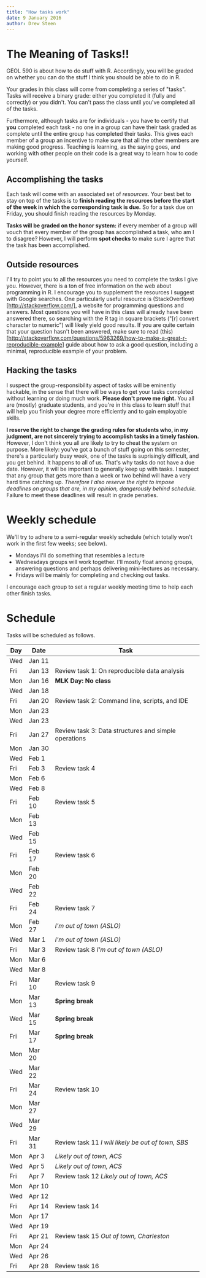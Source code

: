 ```yaml
---
title: "How tasks work"
date: 9 January 2016
author: Drew Steen
---
```


# The Meaning of Tasks!!

GEOL 590 is about how to do stuff with R. Accordingly, you will be graded on whether you can do the stuff I think you should be able to do in R. 

Your grades in this class will come from completing a series of "tasks". Tasks will receive a binary grade: either you completed it (fully and correctly) or you didn't. You can't pass the class until you've completed all of the tasks.

Furthermore, although tasks are for individuals - you have to certify that **you** completed each task - no one in a group can have their task graded as complete until the entire group has completed their tasks. This gives each member of a group an incentive to make sure that all the other members are making good progress. Teaching is learning, as the saying goes, and working with other people on their code is a great way to learn how to code yourself.

## Accomplishing the tasks

Each task will come with an associated set of *resources*. Your best bet to stay on top of the tasks is to **finish reading the resources before the start of the week in which the corresponding task is due.** So for a task due on Friday, you should finish reading the resources by Monday. 

**Tasks will be graded on the honor system:** if every member of a group will vouch that every member of the group has accomplished a task, who am I to disagree? However, I will perform **spot checks** to make sure I agree that the task has been accomplished.

## Outside resources

I'll try to point you to all the resources you need to complete the tasks I give you. However, there is a ton of free information on the web about programming in R. I encourage you to supplement the resources I suggest with Google searches. One particularly useful resource is (StackOverflow)[http://stackoverflow.com/], a website for programming questions and answers. Most questions you will have in this class will already have been answered there, so searching with the R tag in square brackets ("[r] convert character to numeric") will likely yield good results. If you are quite certain that your question hasn't been answered, make sure to read (this)[http://stackoverflow.com/questions/5963269/how-to-make-a-great-r-reproducible-example] guide about how to ask a good question, including a minimal, reproducible example of your problem. 

## Hacking the tasks

I suspect the group-responsibility aspect of tasks will be eminently hackable, in the sense that there will be ways to get your tasks completed without learning or doing much work. **Please don't prove me right.** You all are (mostly) graduate students, and you're in this class to learn stuff that will help you finish your degree more efficiently and to gain employable skills. 

**I reserve the right to change the grading rules for students who, in my judgment, are not sincerely trying to accomplish tasks in a timely fashion.** However, I don't think you all are likely to try to cheat the system on purpose. More likely: you've got a bunch of stuff going on this semester, there's a particularly busy week, one of the tasks is suprisingly difficult, and you get behind. It happens to all of us. That's why tasks do not have a due date. However, it will be important to generally keep up with tasks. I suspect that any group that gets more than a week or two behind will have a very hard time catching up. *Therefore I also reserve the right to impose deadlines on groups that are, in my opinion, dangerously behind schedule.* Failure to meet these deadlines will result in grade penaties.

# Weekly schedule

We'll try to adhere to a semi-regular weekly schedule (which totally won't work in the first few weeks; see below). 
* Mondays I'll do something that resembles a lecture
* Wednesdays groups will work together. I'll mostly float among groups, answering questions and perhaps delivering mini-lectures as necessary.
* Fridays will be mainly for completing and checking out tasks. 

I encourage each group to set a regular weekly meeting time to help each other finish tasks. 

# Schedule

Tasks will be scheduled as follows.


| Day | Date   | Task |
| --- | ---   | --- |
| Wed | Jan 11 | 
| Fri | Jan 13 | Review task 1: On reproducible data analysis
| Mon | Jan 16 | **MLK Day: No class**
| Wed | Jan 18 | 
| Fri | Jan 20 | Review task 2: Command line, scripts, and IDE
| Mon | Jan 23 | 
| Wed | Jan 23 | 
| Fri | Jan 27 | Review task 3: Data structures and simple operations
| Mon | Jan 30 | 
| Wed | Feb 1  | 
| Fri | Feb 3  | Review task 4
| Mon | Feb 6  | 
| Wed | Feb 8  | 
| Fri | Feb 10 | Review task 5 
| Mon | Feb 13 | 
| Wed | Feb 15 | 
| Fri | Feb 17 | Review task 6
| Mon | Feb 20 | 
| Wed | Feb 22 | 
| Fri | Feb 24 | Review task 7
| Mon | Feb 27 | *I'm out of town (ASLO)*
| Wed | Mar 1  | *I'm out of town (ASLO)*
| Fri | Mar 3  | Review task 8 *I'm out of town (ASLO)* 
| Mon | Mar 6  | 
| Wed | Mar 8  |
| Fri | Mar 10 | Review task 9
| Mon | Mar 13 | **Spring break**
| Wed | Mar 15 | **Spring break**
| Fri | Mar 17 | **Spring break**
| Mon | Mar 20 | 
| Wed | Mar 22 | 
| Fri | Mar 24 | Review task 10
| Mon | Mar 27 | 
| Wed | Mar 29 | 
| Fri | Mar 31 | Review task 11 *I will likely be out of town, SBS*
| Mon | Apr 3  | *Likely out of town, ACS*
| Wed | Apr 5  | *Likely out of town, ACS*
| Fri | Apr 7  | Review task 12 *Likely out of town, ACS*
| Mon | Apr 10 | 
| Wed | Apr 12 | 
| Fri | Apr 14 | Review task 14
| Mon | Apr 17 | 
| Wed | Apr 19 | 
| Fri | Apr 21 | Review task 15 *Out of town, Charleston*
| Mon | Apr 24 |  
| Wed | Apr 26 | 
| Fri | Apr 28 | Review task 16
